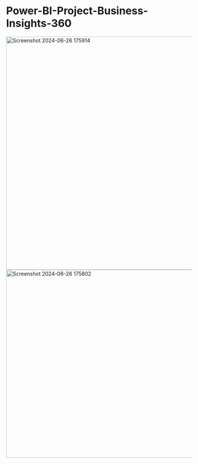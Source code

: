 # Power-BI-Project-Business-Insights-360

<img width="633" alt="Screenshot 2024-06-26 175914" src="https://github.com/Krishn9779/Power-BI-Project-Business-Insights-360/assets/157500409/ca0a2943-a16e-4217-a0fe-30f63ec29107">

<img width="510" alt="Screenshot 2024-06-26 175802" src="https://github.com/Krishn9779/Power-BI-Project-Business-Insights-360/assets/157500409/ce637723-6a78-4443-a34a-9bf4d8a48cf2">
